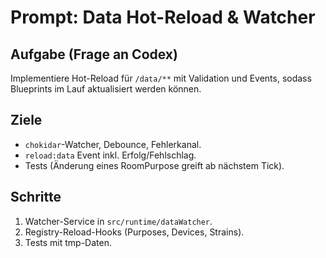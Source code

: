 # Prompt: Data Hot-Reload & Watcher

## Aufgabe (Frage an Codex)

Implementiere Hot-Reload für `/data/**` mit Validation und Events, sodass Blueprints im Lauf aktualisiert werden können.

## Ziele

- `chokidar`-Watcher, Debounce, Fehlerkanal.
- `reload:data` Event inkl. Erfolg/Fehlschlag.
- Tests (Änderung eines RoomPurpose greift ab nächstem Tick).

## Schritte

1. Watcher-Service in `src/runtime/dataWatcher`.
2. Registry-Reload-Hooks (Purposes, Devices, Strains).
3. Tests mit tmp-Daten.
